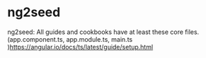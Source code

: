 # ng2seed
ng2seed: All guides and cookbooks have at least these core files. (app.component.ts, app.module.ts, main.ts )https://angular.io/docs/ts/latest/guide/setup.html

